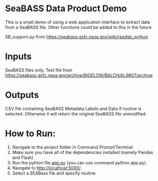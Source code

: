 # SeaBASS Data Product Demo
This is a small demo of using a web application interface to extract data from a SeaBASS file. Other functions could be added to this in the future. 

SB_support.py from https://seabass.gsfc.nasa.gov/wiki/readsb_python

# Inputs
SeaBASS files only. 
Test file from https://seabass.gsfc.nasa.gov/archive/BIGELOW/BALCH/AL9807/archive

# Outputs 
CSV file containing SeaBASS Metadata Labels and Data if routine is selected. Otherwise it will return the original SeaBASS file unmodified. 

# How to Run: 
1. Navigate to the project folder in Command Prompt/Terminal.
2. Make sure you have all of the dependencies installed (namely Pandas and Flask)
3. Run the python file [app.py](http://app.py) (you can use command python app.py).
4. Navigate to [http://localhost:5000/](http://localhost:5000/).
5. Select a SEABass file and specify routine. 

